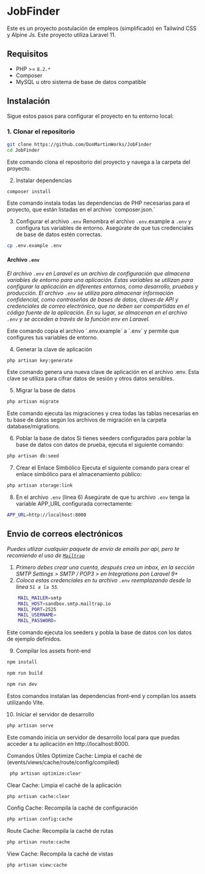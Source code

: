 # JobFinder

Este es un proyecto postulación de empleos (simplificado) en Tailwind CSS y Alpine Js. Este proyecto utiliza Laravel 11.

## Requisitos

-   PHP >= `8.2.*`
-   Composer
-   MySQL u otro sistema de base de datos compatible

## Instalación

Sigue estos pasos para configurar el proyecto en tu entorno local:

### 1. Clonar el repositorio

```bash
git clone https://github.com/DonMartinWorks/JobFinder
cd JobFinder
```

<p>Este comando clona el repositorio del proyecto y navega a la carpeta del proyecto.</p>

2. Instalar dependencias

```bash
composer install
```

<p>Este comando instala todas las dependencias de PHP necesarias para el proyecto, que están listadas en el archivo `composer.json.`</p>

3. Configurar el archivo `.env`
   Renombra el archivo `.env`.example a `.env` y configura tus variables de entorno. Asegúrate de que tus credenciales de base de datos estén correctas.

```bash
cp .env.example .env
```

#### Archivo `.env`

_El archivo `.env` en Laravel es un archivo de configuración que almacena variables de entorno para una aplicación. Estas variables se utilizan para configurar la aplicación en diferentes entornos, como desarrollo, pruebas y producción. El archivo `.env` se utiliza para almacenar información confidencial, como contraseñas de bases de datos, claves de API y credenciales de correo electrónico, que no deben ser compartidas en el código fuente de la aplicación. En su lugar, se almacenan en el archivo `.env` y se acceden a través de la función env en Laravel._

<p>Este comando copia el archivo `.env.example` a `.env` y permite que configures tus variables de entorno.</p>

4. Generar la clave de aplicación

```bash
php artisan key:generate
```

Este comando genera una nueva clave de aplicación en el archivo .env. Esta clave se utiliza para cifrar datos de sesión y otros datos sensibles.

5. Migrar la base de datos

```bash
php artisan migrate
```

Este comando ejecuta las migraciones y crea todas las tablas necesarias en tu base de datos según los archivos de migración en la carpeta database/migrations.

6. Poblar la base de datos
   Si tienes seeders configurados para poblar la base de datos con datos de prueba, ejecuta el siguiente comando:

```bash
php artisan db:seed
```

7. Crear el Enlace Simbólico
   Ejecuta el siguiente comando para crear el enlace simbólico para el almacenamiento público:

```bash
php artisan storage:link
```

8. En el archivo `.env` (linea 6)
   Asegúrate de que tu archivo `.env` tenga la variable APP_URL configurada correctamente:

```bash
APP_URL=http://localhost:8000
```

## Envio de correos electrónicos

_Puedes utlizar cualquier paquete de envio de emails por api, pero te recomiendo el uso de <a href="https://mailtrap.io/">`Mailtrap`</a>_

1. _Primero debes crear una cuenta, después crea un inbox, en la sección SMTP Settings > SMTP / POP3 > en Integrations pon Laravel 9+_
2. _Coloca estas credenciales en tu archivo `.env` reemplazando desde la linea `51 a la 55`._

```bash
    MAIL_MAILER=smtp
    MAIL_HOST=sandbox.smtp.mailtrap.io
    MAIL_PORT=2525
    MAIL_USERNAME=
    MAIL_PASSWORD=
```

Este comando ejecuta los seeders y pobla la base de datos con los datos de ejemplo definidos.

9. Compilar los assets front-end

```bash
npm install
```

```bash
npm run build
```

```bash
npm run dev
```

Estos comandos instalan las dependencias front-end y compilan los assets utilizando Vite.

10. Iniciar el servidor de desarrollo

```bash
php artisan serve
```

Este comando inicia un servidor de desarrollo local para que puedas acceder a tu aplicación en http://localhost:8000.

Comandos Útiles
Optimize Cache: Limpia el caché de (events/views/cache/route/config/compiled)

```bash
 php artisan optimize:clear
```

Clear Cache: Limpia el caché de la aplicación

```bash
php artisan cache:clear
```

Config Cache: Recompila la caché de configuración

```bash
php artisan config:cache
```

Route Cache: Recompila la caché de rutas

```bash
php artisan route:cache
```

View Cache: Recompila la caché de vistas

```bash
php artisan view:cache
```
